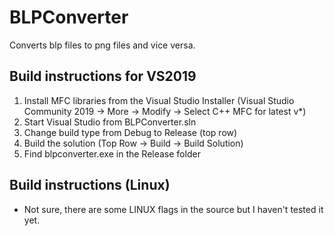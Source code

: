 # BLPConverter
Converts blp files to png files and vice versa.

## Build instructions for VS2019

1. Install MFC libraries from the Visual Studio Installer (Visual Studio Community 2019 -> More -> Modify -> Select C++ MFC for latest v*)
2. Start Visual Studio from BLPConverter.sln
3. Change build type from Debug to Release (top row)
4. Build the solution (Top Row -> Build -> Build Solution)
5. Find blpconverter.exe in the Release folder

## Build instructions (Linux)

- Not sure, there are some LINUX flags in the source but I haven't tested it yet.
